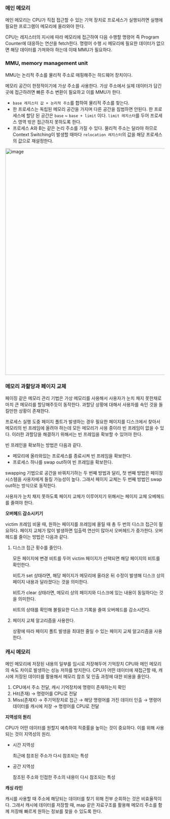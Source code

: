 ### 메인 메모리

메인 메모리는 CPU가 직접 접근할 수 있는 기억 장치로 프로세스가 실행되려면 실행에 필요한 프로그램이 메모리에 올라와야 한다. 

CPU는 레지스터의 지시에 따라 메모리에 접근하여 다음 수행할 명령어 즉 Program Counter에 대응하는 연산을 fetch한다. 명령어 수행 시 메모리에 필요한 데이터가 없으면 해당 데이터를 가져와야 하는데 이때 MMU가 필요하다.

### MMU, memory management unit

MMU는 논리적 주소를 물리적 주소로 매핑해주는 하드웨어 장치이다.

메모리 공간이 한정적이기에 가상 주소를 사용한다. 가상 주소에서 실제 데이터가 담긴 곳에 접근하려면 빠른 주소 변환이 필요하고 이를 MMU가 한다.

- `base 레지스터 값 + 논리적 주소`를 합하여 물리적 주소를 찾는다.
- 한 프로세스는 독립된 메모리 공간을 가지며 다른 공간을 침범하면 안된다. 한 프로세스에 할당 된 공간은 `base` ~ `base + limit` 이다. `limit 레지스터`를 두어 프로세스 영역 밖은 접근하지 못하도록 한다.
- 프로세스 A와 B는 같은 논리 주소를 가질 수 있다. 물리적 주소는 달라야 하므로 Context Switching이 발생할 때마다 `relocation 레지스터`의 값을 해당 프로세스의 값으로 재설정한다.
<img width="716" alt="image" src="https://user-images.githubusercontent.com/67777523/209145943-6d965473-f046-4a23-bb15-5ecf4bd4b867.png">

### 메모리 과할당과 페이지 교체

페이징 같은 메모리 관리 기법은 가상 메모리를 사용해서 사용자가 눈치 채지 못한채로 마치 큰 메모리를 할당해주듯이 동작한다. 과할당 상황에 대해서 사용자를 속인 것을 들킬만한 상황이 존재한다.

프로세스 실행 도중 페이지 폴트가 발생하는 경우 필요한 페이지를 디스크에서 찾아서 메모리의 빈 프레임에 올려야 하는데 모든 메모리가 사용 중이라 빈 프레임이 없을 수 있다. 이러한 과할당을 해결하기 위해서는 빈 프레임을 확보할 수 있어야 한다.

빈 프레인을 확보하는 방법은 다음과 같다.

- 메모리에 올라와있는 프로세스를 종료시켜 빈 프레임을 확보한다.
- 프로세스 하나를 swap out하여 빈 프레임을 확보한다.

swapping 기법으로 공간을 바꿔치기하는 두 번째 방법과 달리, 첫 번째 방법은 페이징 시스템을 사용자에게 들킬 가능성이 높다. 그래서 페이지 교체는 두 번째 방법인 swap out하는 방식으로 동작한다.

사용자가 눈치 채지 못하도록 페이지 교체가 이루어지기 위해서는 페이지 교체 오베헤드를 줄여야 한다.

**오버헤드 감소시키기**

victim 프레임 비울 때, 원하는 페이지를 프레임에 올릴 때 총 두 번의 디스크 접근이 필요하다. 페이지 교체가 많이 발생하면 입출력 연산이 많아서 오버헤드가 증가한다. 오버헤드를 줄이는 방법은 다음과 같다.

1. 디스크 접근 횟수를 줄인다.
    
    모든 페이지에 변경 비트를 두어 victim 페이지가 선택되면 해당 페이지의 비트를 확인한다.
    
    비트가 set 상태라면, 해당 페이지가 메모리에 올라온 뒤 수정이 발생해 디스크 상의 페이지 내용과 달라졌다는 것을 의미한다.
    
    비트가 clear 상태라면, 메모리 상의 페이지와 디스크에 있는 내용이 동일하다는 것을 의미한다.
    
    비트의 상태를 확인해 불필요한 디스크 기록을 줄여 오버헤드를 감소시킨다.
    
2. 페이지 교체 알고리즘을 사용한다.
    
    상황에 따라 페이지 폴트 발생을 최대한 줄일 수 있는 페이지 교체 알고리즘을 사용한다.
    

### 캐시 메모리

메인 메모리에 저장된 내용의 일부를 임시로 저장해두어 기억장치 CPU와 메인 메모리의 속도 차이로 발생하는 성능 저하를 방지한다. CPU가 어떤 데이터에 재접근할 때, 캐시에 저장된 데이터를 활용해서 메모리 참조 및 인출 과정에 대한 비용을 줄인다. 

1. CPU에서 주소 전달, 캐시 기억장치에 명령이 존재하는지 확인
2. Hit(존재) → 명령어를 CPU로 전달
3. Miss(존재X) → 주기억장치로 접근 → 해당 명령어를 가진 데이터 인출 → 명령어 데이터를 캐시에 저장 → 명령어를 CPU로 전달

**지역성의 원리**

CPU가 어떤 데이터를 원할지 예측하여 적중률을 높이는 것이 중요하다. 이를 위해 사용되는 것이 지역성의 원리.

- 시간 지역성
    
    최근에 참조된 주소가 다시 참조되는 특성
    
- 공간 지역성
    
    참조된 주소와 인접한 주소의 내용이 다시 참조되는 특성
    

**캐싱 라인**

캐시를 사용할 때 주소에 해당되는 데이터를 찾기 위해 전부 순회하는 것은 비효율적이다. 그래서 캐시에 데이터를 저장할 때, map 같은 자료구조를 활용해 메모리 주소를 함께 저장해 빠르게 원하는 정보를 찾을 수 있도록 한다.
